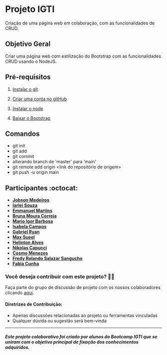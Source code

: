 # Projeto IGTI
Criação de uma página web em colaboração, com as funcionalidades de CRUD.

## Objetivo Geral

Criar uma página web com estilização do Bootstrap com as funcionalidades CRUD usando o NodeJS.

## Pré-requisitos

1. <a href="https://git-scm.com/downloads" target="_blank">Instalar o git</a>

2. <a href="https://github.com/" target="_blank">Criar uma conta no gitHub</a>

3. <a href="https://nodejs.org/pt-br/download/">Instalar o node</a>

4. <a href="https://nodejs.org/pt-br/download/">Baixar o Bootstrap</a>

## Comandos
- git init
- git add
- git commit
- alterando branch de 'master' para 'main'
- git remote add origin <link do repositório de origem>
- git push -u origin main

## Participantes :octocat:

- <strong><a href="https://github.com/jobsonmedeiros">Jobson Medeiros</a>
- <a href="https://github.com/iarleisouza">Iarlei Souza</a>
- <a href="https://github.com/EmmanuelMartins21">Emmanuel Martins</a>
- <a href="https://github.com/brunacorreia">Bruna Moura Correia</a>
- <a href="https://github.com/migorking">Mario Igor Barbosa</a>
- <a href="https://github.com/IsabelaCampos02">Isabela Campos</a>
- <a href="https://github.com/Bigoode">Gabriel Ryan</a>
- <a href="https://github.com/MaxSueel">Max Sueel</a>
- <a href="https://github.com/HelintonAlves/">Helinton Alves</a>
- <a href="https://github.com/Niikapucci">Nikolas Capucci</a>
- <a href="https://github.com/cosmo-menezes">Cosmo Menezes</a>
- <a href="https://github.com/fredsalas87">Fredy Rolando Salazar Sangucho</a>
- <a href="https://github.com/fabiamcunha">Fabia Cunha</a></strong>

### Você deseja contribuir com este projeto? :fist_right::fist_left:
Faça parte do grupo de discussão de projeto com os nossos colaboradores clicando <a href="https://chat.whatsapp.com/EJT9qART5QD31vlb49R0PB">aqui</a>.
#### Diretrizes de Contribuição:
- Apenas discussões relacionadas ao projeto ou ferramentas vinculadas
- Qualquer dúvida ou sugestão será bem-vinda
_____
##### Este projeto colaborativo foi criado por alunos do Bootcamp IGTI que se uniram com o objetivo principal de fixação dos conhecimentos adquiridos.

